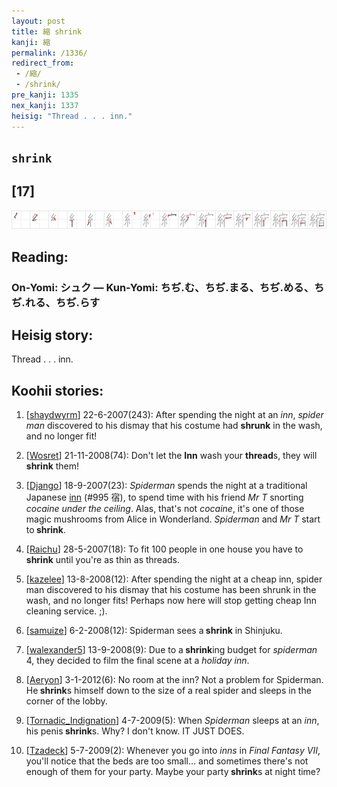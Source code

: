 ```yaml
---
layout: post
title: 縮 shrink
kanji: 縮
permalink: /1336/
redirect_from:
 - /縮/
 - /shrink/
pre_kanji: 1335
nex_kanji: 1337
heisig: "Thread . . . inn."
---
```


## `shrink`

## [17]

<div class="stroke"><img src="../images/E7B8AE.png" /></div>

## Reading:

### On-Yomi: シュク &mdash; Kun-Yomi: ちぢ.む、ちぢ.まる、ちぢ.める、ちぢ.れる、ちぢ.らす

## Heisig story:

Thread . . . inn.

## Koohii stories:

1) [<a href="http://kanji.koohii.com/profile/shaydwyrm">shaydwyrm</a>] 22-6-2007(243): After spending the night at an <em>inn</em>, <em>spider man</em> discovered to his dismay that his costume had <strong>shrunk</strong> in the wash, and no longer fit!

2) [<a href="http://kanji.koohii.com/profile/Wosret">Wosret</a>] 21-11-2008(74): Don&#039;t let the <strong>Inn</strong> wash your <strong>thread</strong>s, they will<strong> shrink</strong> them!

3) [<a href="http://kanji.koohii.com/profile/Django">Django</a>] 18-9-2007(23): <em>Spiderman</em> spends the night at a traditional Japanese <a href="../995">inn</a> (#995 宿), to spend time with his friend <em>Mr T</em> snorting <em>cocaine under the ceiling</em>. Alas, that&#039;s not <em>cocaine</em>, it&#039;s one of those magic mushrooms from Alice in Wonderland. <em>Spiderman</em> and <em>Mr T</em> start to<strong> shrink</strong>.

4) [<a href="http://kanji.koohii.com/profile/Raichu">Raichu</a>] 28-5-2007(18): To fit 100 people in one house you have to<strong> shrink</strong> until you&#039;re as thin as threads.

5) [<a href="http://kanji.koohii.com/profile/kazelee">kazelee</a>] 13-8-2008(12): After spending the night at a cheap inn, spider man discovered to his dismay that his costume has been shrunk in the wash, and no longer fits! Perhaps now here will stop getting cheap Inn cleaning service. ;).

6) [<a href="http://kanji.koohii.com/profile/samuize">samuize</a>] 6-2-2008(12): Spiderman sees a<strong> shrink</strong> in Shinjuku.

7) [<a href="http://kanji.koohii.com/profile/walexander5">walexander5</a>] 13-9-2008(9): Due to a<strong> shrink</strong>ing budget for <em>spiderman</em> 4, they decided to film the final scene at a <em>holiday inn</em>.

8) [<a href="http://kanji.koohii.com/profile/Aeryon">Aeryon</a>] 3-1-2012(6): No room at the inn? Not a problem for Spiderman. He<strong> shrink</strong>s himself down to the size of a real spider and sleeps in the corner of the lobby.

9) [<a href="http://kanji.koohii.com/profile/Tornadic_Indignation">Tornadic_Indignation</a>] 4-7-2009(5): When <em>Spiderman</em> sleeps at an <em>inn</em>, his penis<strong> shrink</strong>s. Why? I don&#039;t know. IT JUST DOES.

10) [<a href="http://kanji.koohii.com/profile/Tzadeck">Tzadeck</a>] 5-7-2009(2): Whenever you go into <em>inns</em> in <em>Final Fantasy VII</em>, you&#039;ll notice that the beds are too small... and sometimes there&#039;s not enough of them for your party. Maybe your party<strong> shrink</strong>s at night time?
